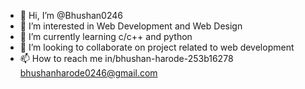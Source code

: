- 👋 Hi, I’m @Bhushan0246
- 👀 I’m interested in Web Development and Web Design 
- 🌱 I’m currently learning c/c++ and python 
- 💞️ I’m looking to collaborate on project related to web development 
- 📫 How to reach me
in/bhushan-harode-253b16278
bhushanharode0246@gmail.com
<!---
Bhushan0246/Bhushan0246 is a ✨ special ✨ repository because its `README.md` (this file) appears on your GitHub profile.
You can click the Preview link to take a look at your changes.
--->
